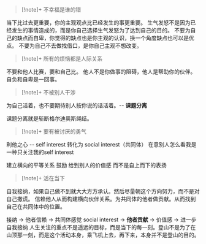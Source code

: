>[!note]+ 不幸福是谁的错

当下比过去更重要，你的主观观点比已经发生的事更重要。
生气发怒不是因为已经发生的事情造成的，而是你自己选择生气发怒为了达到自己的目的。
不要为自己的缺点而自卑，你觉得的缺点也是你主观的认识，换一个角度缺点也可以是优点。
不要为自己不去做找借口，是你自己主观不想改变。

>[!note]+ 所有的烦恼都是人际关系

不要和他人比赛，要和自己比。
他人不是你做事的阻碍，他人是帮助你的伙伴。
自负和自卑是一回事。

>[!note]+ 不被别人干涉

为自己活着，也不要期待别人按你说的话活着。-- **课题分离**

课题分离就是斩断格尔迪奥斯绳结。

>[!note]+ 要有被讨厌的勇气

利他之心 -- self interest 转化为 social interest（共同体）
在意别人怎么看我是一种只关注我的self interest

建立横向的平等关系 鼓励 给到别人的价值感 而不是自上而下的表扬

>[!note]+ 活在当下

自我接纳，如果自己做不到就大大方方承认。然后尽量朝这个方向努力，而不是对自己撒谎。
信赖他人从而构建横向伙伴关系。为共同体的他者做贡献。从而找到自己在共同体中的位置。

接纳 -> 他者信赖 -> 共同体感觉 social interest -> **他者贡献** -> 价值感 -> 进一步自我接纳 
人生关注的重点不是遥远的目标，而是当下的每一刻。登山不是为了在山顶那一刻，而是这个活动本身，乘飞机上去，再下来，本身并不是登山的目的。
